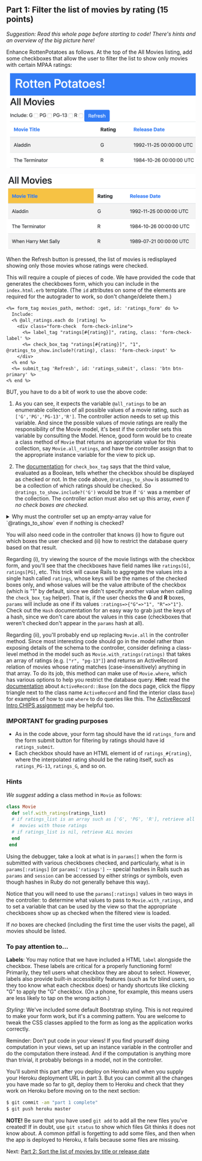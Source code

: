 ## Part 1: Filter the list of movies by rating (15 points)

_Suggestion: Read this whole page before starting to code!  There's
hints and an overview of the big picture here!_

Enhance RottenPotatoes as follows. At the top of the All Movies listing, add some checkboxes that allow the user to filter the list to show only movies with certain MPAA ratings:

![Screenshot. The filter should be included somewhere below the page heading. It should have a checkbox for each rating, followed by a "Refresh" button.](../filter-screenshot.png)


![Screenshot showing the "Movie Title" column selected with a yellow background.](../table-header-screenshot.png)

When the Refresh button is pressed, the list of movies is redisplayed showing only those movies whose ratings were checked.

This will require a couple of pieces of code. We have provided the
code that generates the checkboxes form, which you can include in the
`index.html.erb` template.  (The `id` attributes on some of the
elements are required for the autograder to work, so don't change/delete them.)

```erb
<%= form_tag movies_path, method: :get, id: 'ratings_form' do %>
  Include:
  <% @all_ratings.each do |rating| %>
    <div class="form-check  form-check-inline">
      <%= label_tag "ratings[#{rating}]", rating, class: 'form-check-label' %>
      <%= check_box_tag "ratings[#{rating}]", "1",  @ratings_to_show.include?(rating), class: 'form-check-input' %>
    </div>
  <% end %>
  <%= submit_tag 'Refresh', id: 'ratings_submit', class: 'btn btn-primary' %>
<% end %>
```

BUT, you have to do a bit of work to use the above code:

1. As you can see, it expects the variable `@all_ratings` to be an
enumerable collection of all possible values of a movie rating, such
as `['G','PG','PG-13','R']`. The controller action needs to set up
this variable. And since the possible values of movie ratings are
really the responsibility of the Movie model, it's best if the
controller sets this variable by consulting the Model. Hence, good
form would be to create a class method of `Movie` that returns an
appropriate value for this collection, say `Movie.all_ratings`, and
have the controller assign that to the appropriate instance variable
for the view to pick up.

2. The [documentation](https://api.rubyonrails.org/v4.2.11/) for
`check_box_tag` says that the third value, evaluated as a Boolean,
tells whether the checkbox should be displayed as checked or not.  In
the code above, `@ratings_to_show` is assumed to be a collection of
which ratings should be checked.  So `@ratings_to_show.include?('G')`
would be true if `'G'` was a member of the collection.  The controller
action must also set up this array, _even if no check boxes are
checked._

<details>
<summary>
Why must the controller set up an empty-array value for
`@ratings_to_show` even if nothing is checked?
</summary>
<blockquote>
If it doesn't, then `@ratings_to_show` will have a `nil` value in the
view, and trying to call `nil.include?` will cause an exception.
</blockquote>
</details>

You will also need code in the controller that knows (i) how to figure out which boxes the user checked and (ii) how to restrict the database query based on that result.

Regarding (i), try viewing the source of the movie listings with the
checkbox form, and you'll see that the checkboxes have field names
like `ratings[G]`, `ratings[PG]`, etc. This trick will cause Rails to
aggregate the values into a single hash called `ratings`, whose keys
will be the names of the checked boxes only, and whose values will be
the value attribute of the checkbox (which is "1" by default, since we
didn't specify another value when calling the `check_box_tag`
helper). That is, if the user checks the **G** and **R** boxes,
`params` will include as one if its values `:ratings=>{"G"=>"1",
"R"=>"1"}`. Check out the `Hash` documentation for an easy way to grab
just the keys of a hash, since we don't care about the values in this
case (checkboxes that weren't checked don't appear in the `params`
hash at all). 

Regarding (ii), you'll probably end up replacing `Movie.all` in the
controller method. Since most
interesting code should go in the model rather than exposing details
of the schema to the controller, consider defining a
class-level method in the model such as `Movie.with_ratings(ratings)`
that takes an array of ratings (e.g. `["r", "pg-13"]`) and returns an
ActiveRecord relation of movies whose rating matches
(case-insensitively) anything in that array.  To do its job, this
method can make use of `Movie.where`, which has various options to
help you restrict the database query.  **Hint:** read the
[documentation](https://api.rubyonrails.org/v4.2.11) about
`ActiveRecord::Base` (on the docs page, click the flippy triangle next
to the class name `ActiveRecord` and find the interior class `Base`)
for examples of how to use `where` to do queries like this.  The
[ActiveRecord Intro CHIPS assignment](/saasbook/hw-activerecord-intro)  may be helpful too.

### IMPORTANT for grading purposes

* As in the code above, your form tag should have the id `ratings_form`
and the form submit button for filtering by ratings should have 
id `ratings_submit`.
* Each checkbox should have an HTML element id of `ratings_#{rating}`,
where the interpolated rating should be the rating itself, such as
`ratings_PG-13`, `ratings_G`, and so on.

### Hints

_We suggest_ adding a class method in `Movie` as follows:

```ruby
class Movie
  def self.with_ratings(ratings_list)
  # if ratings_list is an array such as ['G', 'PG', 'R'], retrieve all
  #  movies with those ratings
  # if ratings_list is nil, retrieve ALL movies
  end
 end
 ```

Using the debugger, take a look at what is in `params[]` when the form
is submitted with various checkboxes checked, and particularly, what
is in `params[:ratings]` (or `params['ratings']` -- special hashes in
Rails such as `params` and `session` can be accessed by either strings
or symbols, even though hashes in Ruby do not generally behave this
way).

Notice that you will need to use the `params[:ratings]` values in two
ways in the controller: to determine what values to pass to
`Movie.with_ratings`,  and to set a variable that can be used by the
view so that the appropriate checkboxes show up as checked when the
filtered view is loaded.

If _no_ boxes are checked (including the first time the user visits
the page), all movies should be listed.

### To pay attention to...

__Labels__: You may notice that we have included a HTML `label` alongside the checkbox. These labels are critical for a properly functioning form! Primarily, they tell users what checkbox they are about to select. However, labels also provide built-in accessibility features (such as for blind users, so they too know what each checkbox does) or handy shortcuts like clicking "G" to apply the "G" checkbox. (On a phone, for example, this means users are less likely to tap on the wrong action.)

_Styling_: We've included some default Bootstrap styling. This is not required to make your form work, but it's a comming pattern. You are welcome to tweak the CSS classes applied to the form as long as the application works correctly.

Reminder: Don't put code in your views! If you find yourself doing
computation in your views, set up an instance variable in the
controller and do the computation there instead.  And if the computation
is anything more than trivial, it probably belongs in a model, not in
the controller.

You'll submit this part after you deploy on Heroku and when you supply your Heroku deployment URL in part 3. But you can commit all the changes you have made so far to git, deploy them to Heroku and check that they work on Heroku before moving on to the next section:

```sh
$ git commit -am "part 1 complete"
$ git push heroku master
```

**NOTE!** Be sure that you have used `git add` to add all the new
files you've created!  If in doubt, use `git status` to show which
files Git thinks it does not know about.  A common pitfall is
forgetting to add some files, and then when the app is deployed to
Heroku, it fails because some files are missing.

Next: [Part 2: Sort the list of movies by title or release date](part_2.md)
